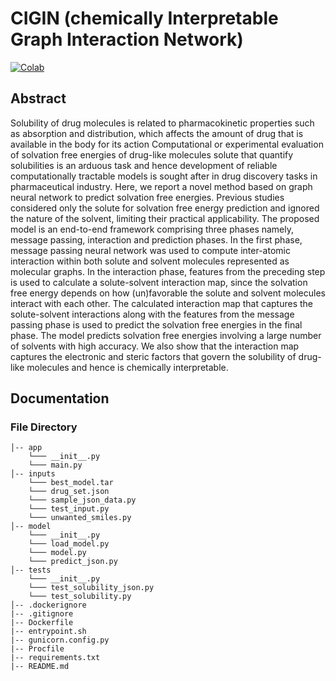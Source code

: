 # CIGIN (chemically Interpretable Graph Interaction Network)

[![Colab](https://colab.research.google.com/assets/colab-badge.svg)](https://colab.research.google.com/drive/10SZqCpc8wp0sUU-TGhhLGZ6Vmy3ihPg0?usp=sharing)

## Abstract

Solubility of drug molecules is related to pharmacokinetic properties such as absorption and distribution, which affects the amount of drug that is available in the body for its action Computational or experimental evaluation of solvation free energies of drug-like molecules solute that quantify solubilities is an arduous task and hence development of reliable computationally tractable models is sought after in drug discovery tasks in pharmaceutical industry. Here, we report a novel method based on graph neural network to predict solvation free energies. Previous studies considered only the solute for solvation free energy prediction and ignored the nature of the solvent, limiting their practical applicability. The proposed model is an end-to-end framework comprising three phases namely, message passing, interaction and prediction phases. In the first phase, message passing neural network was used to compute inter-atomic interaction within both solute and solvent molecules represented as molecular graphs. In the interaction phase, features from the preceding step is used to calculate a solute-solvent interaction map, since the solvation free energy depends on how (un)favorable the solute and solvent molecules interact with each other. The calculated interaction map that captures the solute-solvent interactions along with the features from the message passing phase is used to predict the solvation free energies in the final phase. The model predicts solvation free energies involving a large number of solvents with high accuracy. We also show that the interaction map captures the electronic and steric factors that govern the solubility of drug-like molecules and hence is chemically interpretable.

## Documentation

### File Directory

```
│-- app
    └─── __init__.py
    └─── main.py
│-- inputs
    └─── best_model.tar
    └─── drug_set.json
    └─── sample_json_data.py
    └─── test_input.py
    └─── unwanted_smiles.py
│-- model
    └─── __init__.py
    └─── load_model.py
    └─── model.py
    └─── predict_json.py
│-- tests
    └─── __init__.py
    └─── test_solubility_json.py
    └─── test_solubility.py
│-- .dockerignore
|-- .gitignore
|-- Dockerfile
|-- entrypoint.sh
|-- gunicorn.config.py
|-- Procfile
|-- requirements.txt
|-- README.md

```
